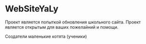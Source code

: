 # WebSiteYaLy

Проект является попыткой обновления школьного сайта.
Проект является открытым для ваших пожелайний и помощи.

Создатели маленькие котята (ученики)
